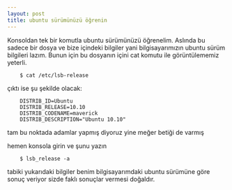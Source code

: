```yaml
---
layout: post
title: ubuntu sürümünüzü öğrenin
---
```


Konsoldan tek bir komutla ubuntu sürümünüzü öğrenelim. Aslında bu sadece bir dosya ve bize içindeki bilgiler yani bilgisayarımızın ubuntu sürüm bilgileri lazım. Bunun için bu dosyanın içini cat komutu ile görüntülememiz yeterli.

        $ cat /etc/lsb-release

çıktı ise şu şekilde olacak:

        DISTRIB_ID=Ubuntu
        DISTRIB_RELEASE=10.10
        DISTRIB_CODENAME=maverick
        DISTRIB_DESCRIPTION="Ubuntu 10.10"


tam bu noktada adamlar yapmış diyoruz yine meğer betiği de varmış

hemen konsola girin ve şunu yazın

        $ lsb_release -a


tabiki yukarıdaki bilgiler benim bilgisayarımdaki ubuntu sürümüne göre sonuç veriyor sizde faklı sonuçlar vermesi doğaldır.

